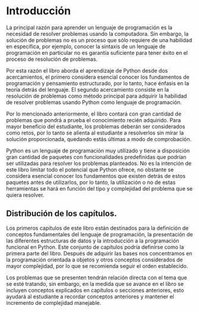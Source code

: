 <!-- Título del capítulo -->
# Introducción

La principal razón para aprender un lenguaje de programación es la necesidad de resolver problemas usando la computadora. Sin embargo, la solución de problemas no es un proceso que sólo requiere de una habilidad en específica, por ejemplo, conocer la sintaxis de un lenguaje de programación en particular no es garantía suficiente para tener éxito en el proceso de resolución de problemas.

Por esta razón el libro aborda el aprendizaje de Python desde dos acercamientos, el primero considera esencial conocer los fundamentos de programación y pensamiento estructurado, por lo tanto, hace énfasis en la teoría detrás del lenguaje. El segundo acercamiento consiste en la resolución de problemas como método principal para adquirir la habilidad de resolver problemas usando Python como lenguaje de programación.

Por lo mencionado anteriormente, el libro contará con gran cantidad de problemas que pondrá a prueba el conocimiento recién adquirido. Para mayor beneficio del estudiante, los problemas deberán ser considerados como retos, por lo tanto se alienta al estudiante a resolverlos sin mirar la solución proporcionada, quedando estás últimas a modo de comprobación.

Python es un lenguaje de programación muy utilizado y tiene a disposición gran cantidad de paquetes con funcionalidades predefinidas que podrían ser utilizadas para resolver los problemas planteados. No es la intención de este libro limitar todo el potencial que Python ofrece, no obstante se considera esencial conocer los fundamentos que existen detrás de estos paquetes antes de utilizarlos, por lo tanto, la utilización o no de estas herramientas se hará en función del tipo y complejidad del problema que se quiera resolver.

<!-- Sección 1 -->
## Distribución de los capítulos.

Los primeros capítulos de este libro están destinados para la definición de conceptos fundamentales del lenguaje de programación, la presentación de las diferentes estructuras de datos y la introducción a la programación funcional en Python. Este conjunto de capítulos podría definirse como la primera parte del libro. Después de adquirir las bases nos concentramos en la programación orientada a objetos y otros conceptos considerados de mayor complejidad, por lo que se recomienda seguir el orden establecido.

Los problemas que se presenten tendrán relación directa con el tema que se esté tratando, sin embargo, en la medida que se avance en el libro se incluyen conceptos explicados en capítulos o secciones anteriores, esto ayudará al estudiante a recordar conceptos anteriores y mantener el incremento de complejidad manejable.

